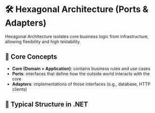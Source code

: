 # 🛠 Hexagonal Architecture (Ports & Adapters)

Hexagonal Architecture isolates core business logic from infrastructure, allowing flexibility and high testability.

## 🧩 Core Concepts

- **Core (Domain + Application)**: contains business rules and use cases
- **Ports**: interfaces that define how the outside world interacts with the core
- **Adapters**: implementations of those interfaces (e.g., database, HTTP clients)

## 🧰 Typical Structure in .NET

